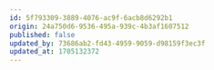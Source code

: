 ```yaml
---
id: 5f793309-3889-4076-ac9f-6acb8d6292b1
origin: 24a750d6-9536-495a-939c-4b3af1607512
published: false
updated_by: 73686ab2-fd43-4959-9059-d98159f3ec3f
updated_at: 1705132372
---
```

